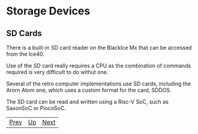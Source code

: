 # Storage Devices

## SD Cards

There is a built-in SD card reader on the BlackIce Mx that can be accessed from the Ice40.

Use of the SD card really requires a CPU as the combination of commands required is very difficult to do withut one.

Several of the retro computer implementations use SD cards, including the Arorn Atom one, which uses a custom format for the card, SDDOS.

The SD card can be read and written using a Risc-V SoC, such as SaxonSoC or PiocoSoC.

|                        |                        |                        |
|------------------------|------------------------|------------------------|
|[Prev](../Sensors/Sensors.html)|[Up](..) |[Next](../Actuators/Actuators.html)|
